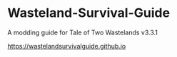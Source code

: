 # Wasteland-Survival-Guide

A modding guide for Tale of Two Wastelands v3.3.1

https://wastelandsurvivalguide.github.io
